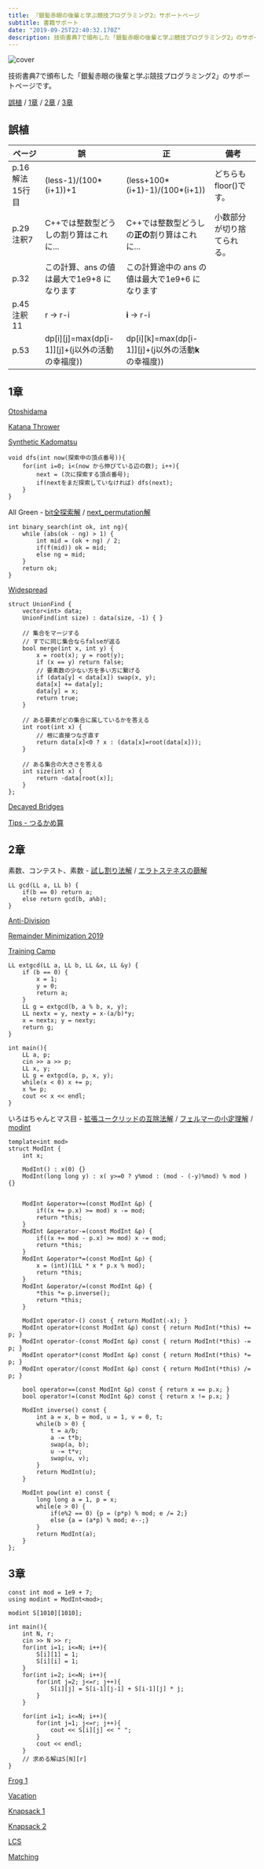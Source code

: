 ```yaml
---
title: 『銀髪赤眼の後輩と学ぶ競技プログラミング2』サポートページ
subtitle: 書籍サポート
date: "2019-09-25T22:40:32.170Z"
description: 技術書典7で頒布した「銀髪赤眼の後輩と学ぶ競技プログラミング2」のサポートページです。
---
```


![cover](./cover.jpg)

技術書典7で頒布した「銀髪赤眼の後輩と学ぶ競技プログラミング2」のサポートページです。

[誤植](/compro_with_arisa2/#誤植) / [1章](/compro_with_arisa2/#1章) / [2章](/compro_with_arisa2/#2章) / [3章](/compro_with_arisa2/#3章)

## 誤植
|ページ|誤|正|備考|
|---|---|---|---|
|p.16 解法15行目 | (less-1)/(100*(i+1))+1 | (less+100\*(i+1)-1)/(100*(i+1))|どちらもfloor()です。|
|p.29 注釈7 | C++では整数型どうしの割り算はこれに... | C++では整数型どうしの**正の**割り算はこれに... | 小数部分が切り捨てられる。 |
|p.32|この計算、ans の値は最大で1e9+8 になります|この計算途中の ans の値は最大で1e9+6 になります||
|p.45 注釈11 | r → r-i | **i** → r-i | |
|p.53|dp[i][j]=max(dp[i-1]][j]+(j以外の活動の幸福度)) | dp[i][k]=max(dp[i-1]][j]+(j以外の活動**k**の幸福度)) |
## 1章
[Otoshidama](https://atcoder.jp/contests/abc085/submissions/7580918)

[Katana Thrower](https://atcoder.jp/contests/abc085/submissions/7581030)

[Synthetic Kadomatsu](https://atcoder.jp/contests/abc119/submissions/7344288)

```cpp:title=DFS
void dfs(int now(探索中の頂点番号)){
    for(int i=0; i<(now から伸びている辺の数); i++){
        next = (次に探索する頂点番号);
        if(nextをまだ探索していなければ) dfs(next);
    }
}
```

All Green -
[bit全探索解](https://atcoder.jp/contests/abc104/submissions/7581080) / [next_permutation解](https://atcoder.jp/contests/abc104/submissions/7704885)


```cpp:title=二分探索
int binary_search(int ok, int ng){
    while (abs(ok - ng) > 1) {
        int mid = (ok + ng) / 2;
        if(f(mid)) ok = mid;
        else ng = mid;
    }
    return ok;
}
```

[Widespread](https://atcoder.jp/contests/arc075/submissions/7439117)

```cpp:title=Union-Find
struct UnionFind {
    vector<int> data;
    UnionFind(int size) : data(size, -1) { }

    // 集合をマージする
    // すでに同じ集合ならfalseが返る
    bool merge(int x, int y) {
        x = root(x); y = root(y);
        if (x == y) return false;
        // 要素数の少ない方を多い方に繋げる
        if (data[y] < data[x]) swap(x, y);
        data[x] += data[y];
        data[y] = x;
        return true;
    }

    // ある要素がどの集合に属しているかを答える
    int root(int x) {
        // 根に直接つなぎ直す
        return data[x]<0 ? x : (data[x]=root(data[x]));
    }

    // ある集合の大きさを答える
    int size(int x) {
        return -data[root(x)];
    }
};
```

[Decayed Bridges](https://atcoder.jp/contests/abc120/submissions/7581485)

[Tips - つるかめ算](https://atcoder.jp/contests/abc085/submissions/7325293)

## 2章

素数、コンテスト、素数 - [試し割り法解](https://atcoder.jp/contests/arc017/submissions/7454758) / [エラトステネスの篩解](https://atcoder.jp/contests/arc017/submissions/7455097)

```cpp:title=GCD
LL gcd(LL a, LL b) {
    if(b == 0) return a;
    else return gcd(b, a%b);
}
```

[Anti-Division](https://atcoder.jp/contests/abc131/submissions/7456487)

[Remainder Minimization 2019](https://atcoder.jp/contests/abc133/submissions/7463278)

[Training Camp](https://atcoder.jp/contests/abc055/submissions/7464695)

```cpp:title=拡張ユークリッドの互除法
LL extgcd(LL a, LL b, LL &x, LL &y) {
    if (b == 0) {
        x = 1;
        y = 0;
        return a;
    }
    LL g = extgcd(b, a % b, x, y);
    LL nextx = y, nexty = x-(a/b)*y;
    x = nextx; y = nexty;
    return g;
}

int main(){
    LL a, p;
    cin >> a >> p;
    LL x, y;
    LL g = extgcd(a, p, x, y);
    while(x < 0) x += p;
    x %= p;
    cout << x << endl;
}
```

いろはちゃんとマス目 - [拡張ユークリッドの互除法解](https://atcoder.jp/contests/abc042/submissions/7482116) / [フェルマーの小定理解](https://atcoder.jp/contests/abc042/submissions/7482725) / [modint](https://atcoder.jp/contests/abc042/submissions/7482885)

```cpp:title=modint構造体
template<int mod>
struct ModInt {
    int x;

    ModInt() : x(0) {}
    ModInt(long long y) : x( y>=0 ? y%mod : (mod - (-y)%mod) % mod ) {}


    ModInt &operator+=(const ModInt &p) {
        if((x += p.x) >= mod) x -= mod;
        return *this;
    }
    ModInt &operator-=(const ModInt &p) {
        if((x += mod - p.x) >= mod) x -= mod;
        return *this;
    }
    ModInt &operator*=(const ModInt &p) {
        x = (int)(1LL * x * p.x % mod);
        return *this;
    }
    ModInt &operator/=(const ModInt &p) {
        *this *= p.inverse();
        return *this;
    }

    ModInt operator-() const { return ModInt(-x); }
    ModInt operator+(const ModInt &p) const { return ModInt(*this) += p; }
    ModInt operator-(const ModInt &p) const { return ModInt(*this) -= p; }
    ModInt operator*(const ModInt &p) const { return ModInt(*this) *= p; }
    ModInt operator/(const ModInt &p) const { return ModInt(*this) /= p; }

    bool operator==(const ModInt &p) const { return x == p.x; }
    bool operator!=(const ModInt &p) const { return x != p.x; }

    ModInt inverse() const {
        int a = x, b = mod, u = 1, v = 0, t;
        while(b > 0) {
            t = a/b;
            a -= t*b;
            swap(a, b);
            u -= t*v;
            swap(u, v);
        }
        return ModInt(u);
    }

    ModInt pow(int e) const {
        long long a = 1, p = x;
        while(e > 0) {
            if(e%2 == 0) {p = (p*p) % mod; e /= 2;}
            else {a = (a*p) % mod; e--;}
        }
        return ModInt(a);
    }
};
```

## 3章

```cpp:title=スターリング数
const int mod = 1e9 + 7;
using modint = ModInt<mod>;

modint S[1010][1010];

int main(){
    int N, r;
    cin >> N >> r;
    for(int i=1; i<=N; i++){
        S[i][1] = 1;
        S[i][i] = 1;
    }
    for(int i=2; i<=N; i++){
        for(int j=2; j<=r; j++){
            S[i][j] = S[i-1][j-1] + S[i-1][j] * j;
        }
    }

    for(int i=1; i<=N; i++){
        for(int j=1; j<=r; j++){
            cout << S[i][j] << " ";
        }
        cout << endl;
    }
    // 求める解はS[N][r]
}
```

[Frog 1](https://atcoder.jp/contests/dp/submissions/7567670)

[Vacation](https://atcoder.jp/contests/dp/submissions/7569025)

[Knapsack 1](https://atcoder.jp/contests/dp/submissions/7569794)

[Knapsack 2](https://atcoder.jp/contests/dp/submissions/7570315)

[LCS](https://atcoder.jp/contests/dp/submissions/7570930)

[Matching](https://atcoder.jp/contests/dp/submissions/7580773)